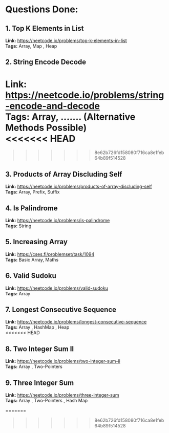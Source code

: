 # Questions Done:

## 1. Top K Elements in List  
**Link:**  https://neetcode.io/problems/top-k-elements-in-list  
**Tags:** Array, Map , Heap  


## 2. String Encode Decode  
**Link:**  https://neetcode.io/problems/string-encode-and-decode  
**Tags:** Array, ....... (Alternative Methods Possible)  
<<<<<<< HEAD
=======

>>>>>>> 8e62b726fd158080f716ca8e1feb64b89f514528

## 3. Products of Array Discluding Self  
**Link:**  https://neetcode.io/problems/products-of-array-discluding-self  
**Tags:** Array, Prefix, Suffix  


## 4. Is Palindrome  
**Link:**  https://neetcode.io/problems/is-palindrome  
**Tags:** String  


## 5. Increasing Array  
**Link:**  https://cses.fi/problemset/task/1094   
**Tags:** Basic Array, Maths  


## 6. Valid Sudoku  
**Link:**  https://neetcode.io/problems/valid-sudoku   
**Tags:** Array  


## 7. Longest Consecutive Sequence    
**Link:**  https://neetcode.io/problems/longest-consecutive-sequence     
**Tags:** Array , HashMap , Heap  
<<<<<<< HEAD


## 8. Two Integer Sum II   
**Link:**  https://neetcode.io/problems/two-integer-sum-ii     
**Tags:** Array , Two-Pointers  


## 9. Three Integer Sum  
**Link:**  https://neetcode.io/problems/three-integer-sum     
**Tags:** Array , Two-Pointers  , Hash Map  

=======
>>>>>>> 8e62b726fd158080f716ca8e1feb64b89f514528
